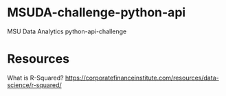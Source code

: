 # MSUDA-challenge-python-api
MSU Data Analytics python-api-challenge

# Resources
What is R-Squared? https://corporatefinanceinstitute.com/resources/data-science/r-squared/